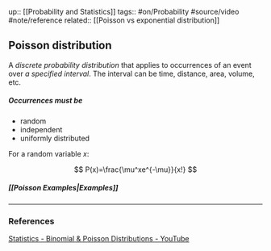 up:: [[Probability and Statistics]]
tags:: #on/Probability #source/video #note/reference 
related:: [[Poisson vs exponential distribution]]

## Poisson distribution

A _discrete probability distribution_ that applies to occurrences of an event over _a specified interval_. The interval can be time, distance, area, volume, etc. 

##### Occurrences must be

- random
- independent
- uniformly distributed


For a random variable $x$:

$$
P(x)=\frac{\mu^xe^{-\mu}}{x!}
$$


##### [[Poisson Examples|Examples]]


---

### References

[Statistics - Binomial & Poisson Distributions - YouTube](https://www.youtube.com/watch?v=BR1nN8DW2Vg)

